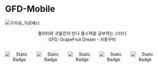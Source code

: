 # GFD-Mobile

![구카유_가로배너](https://github.com/9oormthon-univ/.github/assets/78739194/09f1a780-35ba-4a98-8310-7509aad65d7d)

<div align="center">
플러터와 코틀린이 만나 풀스택을 공부하는 스터디 <br/>
GFD; GrapeFruit Dream - 자몽꾸미 <br/> <br/>
</div>

<div align="center">
  <p style="display: flex; align-items: center; gap: 10px;">
    <img src="https://img.shields.io/badge/9oormthon-Univ?style=flat-square&link=https%3A%2F%2F9oormthon.university%2F" alt="Static Badge">
    <img src="https://img.shields.io/badge/GFD-FF7427?style=flat-squre" alt="Static Badge">
    <img src="https://img.shields.io/badge/FullStack-D83391?style=flat-squre" alt="Static Badge">
    <img src="https://img.shields.io/badge/Kotlin-A97BF5?style=flat-squre&logo=Kotlin&logoColor=white" alt="Static Badge">
    <img src="https://img.shields.io/badge/Flutter-0EB4FC?style=flat-squre&logo=Flutter&logoColor=white" alt="Static Badge">
  </p>
</div>